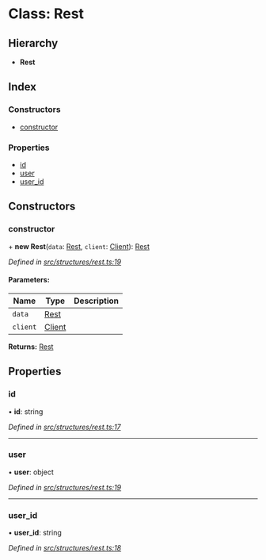 # Class: Rest

## Hierarchy

* **Rest**

## Index

### Constructors

* [constructor](_structures_rest_.rest.md#constructor)

### Properties

* [id](_structures_rest_.rest.md#id)
* [user](_structures_rest_.rest.md#user)
* [user\_id](_structures_rest_.rest.md#user_id)

## Constructors

### constructor

\+ **new Rest**(`data`: [Rest](_structures_rest_.rest.md), `client`: [Client](_websocket_.client.md)): [Rest](_structures_rest_.rest.md)

*Defined in [src/structures/rest.ts:19](https://github.com/ourcord/ourcord/blob/5570a2b/src/structures/rest.ts#L19)*

#### Parameters:

Name | Type | Description |
------ | ------ | ------ |
`data` | [Rest](_structures_rest_.rest.md) |  |
`client` | [Client](_websocket_.client.md) |   |

**Returns:** [Rest](_structures_rest_.rest.md)

## Properties

### id

•  **id**: string

*Defined in [src/structures/rest.ts:17](https://github.com/ourcord/ourcord/blob/5570a2b/src/structures/rest.ts#L17)*

___

### user

•  **user**: object

*Defined in [src/structures/rest.ts:19](https://github.com/ourcord/ourcord/blob/5570a2b/src/structures/rest.ts#L19)*

___

### user\_id

•  **user\_id**: string

*Defined in [src/structures/rest.ts:18](https://github.com/ourcord/ourcord/blob/5570a2b/src/structures/rest.ts#L18)*
